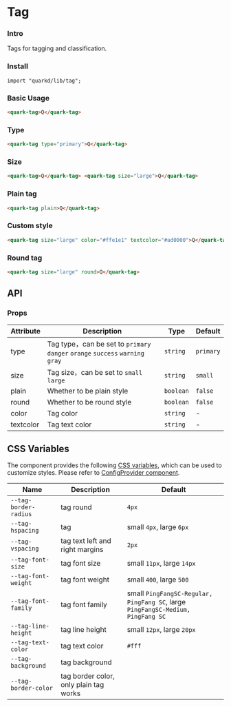 # Tag

### Intro

Tags for tagging and classification.

### Install

```tsx
import "quarkd/lib/tag";
```

### Basic Usage

```html
<quark-tag>Q</quark-tag>
```

### Type

```html
<quark-tag type="primary">Q</quark-tag>
```

### Size

```html
<quark-tag>Q</quark-tag> <quark-tag size="large">Q</quark-tag>
```

### Plain tag

```html
<quark-tag plain>Q</quark-tag>
```

### Custom style

```html
<quark-tag size="large" color="#ffe1e1" textcolor="#ad0000">Q</quark-tag>
```

### Round tag

```html
<quark-tag size="large" round>Q</quark-tag>
```

## API

### Props

| Attribute | Description                                                                    | Type      | Default   |
| --------- | ------------------------------------------------------------------------------ | --------- | --------- |
| type      | Tag type，can be set to `primary` `danger` `orange` `success` `warning` `gray` | `string`  | `primary` |
| size      | Tag size，can be set to `small` `large`                                        | `string`  | `small`   |
| plain     | Whether to be plain style                                                      | `boolean` | `false`   |
| round     | Whether to be round style                                                      | `boolean` | `false`   |
| color     | Tag color                                                                      | `string`  | -         |
| textcolor | Tag text color                                                                 | `string`  | -         |

## CSS Variables

The component provides the following [CSS variables](https://developer.mozilla.org/zh-CN/docs/Web/CSS/Using_CSS_custom_properties), which can be used to customize styles. Please refer to [ConfigProvider component](#/theme).

| Name                  | Description                            | Default                                                                         |
| --------------------- | -------------------------------------- | ------------------------------------------------------------------------------- |
| `--tag-border-radius` | tag round                              | `4px`                                                                           |
| `--tag-hspacing`      | tag                                    | small `4px`, large `6px`                                                        |
| `--tag-vspacing`      | tag text left and right margins        | `2px`                                                                           |
| `--tag-font-size`     | tag font size                          | small `11px`, large `14px`                                                      |
| `--tag-font-weight`   | tag font weight                        | small `400`, large `500`                                                        |
| `--tag-font-family`   | tag font family                        | small `PingFangSC-Regular, PingFang SC`, large `PingFangSC-Medium, PingFang SC` |
| `--tag-line-height`   | tag line height                        | small `12px`, large `20px`                                                      |
| `--tag-text-color`    | tag text color                         | `#fff`                                                                          |
| `--tag-background`    | tag background                         |
| `--tag-border-color ` | tag border color, only plain tag works |
